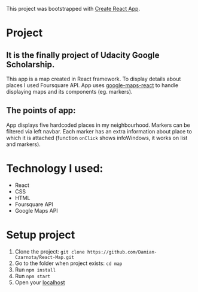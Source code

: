 This project was bootstrapped with [Create React App](https://github.com/facebookincubator/create-react-app).

# Project
## It is the finally project of Udacity Google Scholarship.

This app is a map created in React framework.
To display details about places I used Foursquare API.
App uses [google-maps-react](https://www.npmjs.com/package/google-maps-react) to handle displaying maps and its components (eg. markers).

## The points of app:
App displays five hardcoded places in my neighbourhood.
Markers can be filtered via left navbar.
Each marker has an extra information about place to which it is attached (function ```onClick``` shows infoWindows, it works on list and markers).

# Technology I used:
- React
- CSS
- HTML
- Foursquare API
- Google Maps API


# Setup project
1. Clone the project: ``` git clone https://github.com/Damian-Czarnota/React-Map.git ```
2. Go to the folder when project exists: ``` cd map ```
3. Run ``` npm install ```
4. Run ``` npm start ```
5. Open your [localhost](localhost:3000)